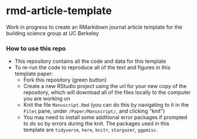 # rmd-article-template
Work in progress to create an RMarkdown journal article template for the building science group at UC Berkeley

### How to use this repo
- This repository contains all the code and data for this template
- To re-run the code to reproduce all of the text and figures in this template paper:
    - Fork this repository (green button)
    - Create a new RStudio project using the url for your new copy of the repository, which will download all of the files locally to the computer you are working on
    - Knit the file `Manuscript.Rmd` (you can do this by navigating to it in the `Files` pane, under `/Paper/Manuscript/`, and clicking "knit")
    - You may need to install some additional error packages if prompted to do so by errors during the knit. The packages used in this template are `tidyverse`, `here`, `knitr`, `stargazer`, `ggpmisc`. 